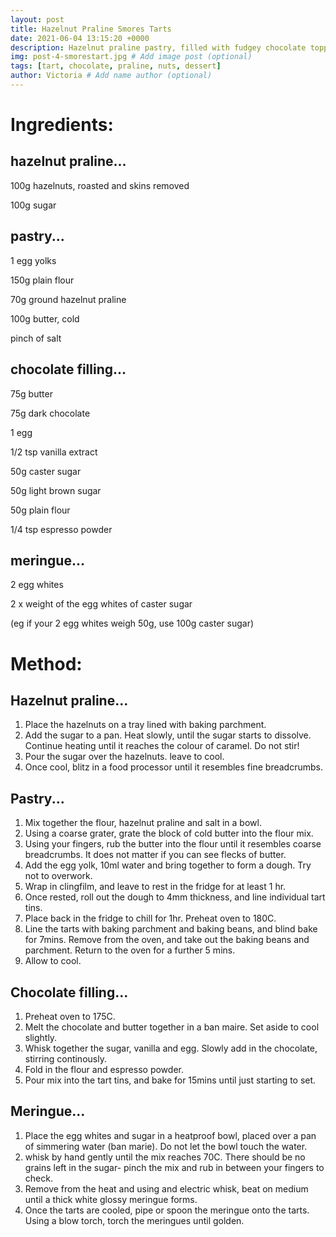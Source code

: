 ```yaml
---
layout: post
title: Hazelnut Praline Smores Tarts
date: 2021-06-04 13:15:20 +0000
description: Hazelnut praline pastry, filled with fudgey chocolate topped off with light glossy meringue. # Add post description (optional)
img: post-4-smorestart.jpg # Add image post (optional)
tags: [tart, chocolate, praline, nuts, dessert]
author: Victoria # Add name author (optional)
---
```

Ingredients:
===

hazelnut praline...
---

100g hazelnuts, roasted and skins removed

100g sugar


pastry...
---

1 egg yolks

150g plain flour

70g ground hazelnut praline

100g butter, cold

pinch of salt


chocolate filling...
---

75g butter

75g dark chocolate

1 egg

1/2 tsp vanilla extract

50g caster sugar

50g light brown sugar

50g plain flour

1/4 tsp espresso powder


meringue...
---

2 egg whites

2 x weight of the egg whites of caster sugar

(eg if your 2 egg whites weigh 50g, use 100g caster sugar)


Method:
===

Hazelnut praline...
---

1. Place the hazelnuts on a tray lined with baking parchment. 
2. Add the sugar to a pan. Heat slowly, until the sugar starts to dissolve. Continue heating until it reaches the colour of caramel. Do not stir!
3. Pour the sugar over the hazelnuts. leave to cool.
4. Once cool, blitz in a food processor until it resembles fine breadcrumbs. 

Pastry...
---

1. Mix together the flour, hazelnut praline and salt in a bowl. 
2. Using a coarse grater, grate the block of cold butter into the flour mix. 
3. Using your fingers, rub the butter into the flour until it resembles coarse breadcrumbs. It does not matter if you can see flecks of butter.
4. Add the egg yolk, 10ml water and bring together to form a dough. Try not to overwork.
5. Wrap in clingfilm, and leave to rest in the fridge for at least 1 hr.
6. Once rested, roll out the dough to 4mm thickness, and line individual tart tins.
7. Place back in the fridge to chill for 1hr. Preheat oven to 180C.
8. Line the tarts with baking parchment and baking beans, and blind bake for 7mins. Remove from the oven, and take out the baking beans and parchment. Return to the oven for a further 5 mins.
9. Allow to cool. 

Chocolate filling...
---

1. Preheat oven to 175C.
2. Melt the chocolate and butter together in a ban maire. Set aside to cool slightly.
3. Whisk together the sugar, vanilla and egg. Slowly add in the chocolate, stirring continously.
4. Fold in the flour and espresso powder. 
5. Pour mix into the tart tins, and bake for 15mins until just starting to set. 

Meringue...
---

1. Place the egg whites and sugar in a heatproof bowl, placed over a pan of simmering water (ban marie). Do not let the bowl touch the water.
2. whisk by hand gently until the mix reaches 70C. There should be no grains left in the sugar- pinch the mix and rub in between your fingers to check.
3. Remove from the heat and using and electric whisk, beat on medium until a thick white glossy meringue forms. 
4. Once the tarts are cooled, pipe or spoon the meringue onto the tarts. Using a blow torch, torch the meringues until golden.